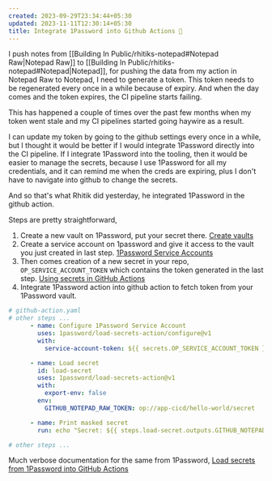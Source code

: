 ```yaml
---
created: 2023-09-29T23:34:44+05:30
updated: 2023-11-11T12:30:14+05:30
title: Integrate 1Password into Github Actions 🔐
---
```

I push notes from [[Building In Public/rhitiks-notepad#Notepad Raw|Notepad Raw]] to [[Building In Public/rhitiks-notepad#Notepad|Notepad]], for pushing the data from my action in Notepad Raw to Notepad, I need to generate a token. This token needs to be regenerated every once in a while because of expiry. And when the day comes and the token expires, the CI pipeline starts failing.

This has happened a couple of times over the past few months when my token went stale and my CI pipelines started going haywire as a result.

I can update my token by going to the github settings every once in a while, but I thought it would be better if I would integrate 1Password directly into the CI pipeline. If I integrate 1Password into the tooling, then it would be easier to manage the secrets, because I use 1Password for all my credentials, and it can remind me when the creds are expiring, plus I don't have to navigate into github to change the secrets.

And so that's what Rhitik did yesterday, he integrated 1Password in the github action.

Steps are pretty straightforward,

1. Create a new vault on 1Password, put your secret there. [Create vaults](https://support.1password.com/create-share-vaults/#:~:text=all%20your%20devices.-,To%20create%20a%20vault%2C%20tap%20Items%2C%20then%20tap%20New%20Vault,Give%20your%20vault%20a%20name.)
2. Create a service account on 1password and give it access to the vault you just created in last step. [1Password Service Accounts](https://developer.1password.com/docs/service-accounts/)
3. Then comes creation of a new secret in your repo, `OP_SERVICE_ACCOUNT_TOKEN` which contains the token generated in the last step. [Using secrets in GitHub Actions](https://docs.github.com/en/actions/security-guides/using-secrets-in-github-actions)
4. Integrate 1Password action into github action to fetch token from your 1Password vault.

```yaml
# github-action.yaml
# other steps ...
      - name: Configure 1Password Service Account
        uses: 1password/load-secrets-action/configure@v1
        with:
          service-account-token: ${{ secrets.OP_SERVICE_ACCOUNT_TOKEN }}

      - name: Load secret
        id: load-secret
        uses: 1password/load-secrets-action@v1
        with:
          export-env: false
        env:
          GITHUB_NOTEPAD_RAW_TOKEN: op://app-cicd/hello-world/secret

      - name: Print masked secret
        run: echo "Secret: ${{ steps.load-secret.outputs.GITHUB_NOTEPAD_RAW_TOKEN }}"

# other steps ...
```


Much verbose documentation for the same from 1Password, [Load secrets from 1Password into GitHub Actions](https://developer.1password.com/docs/ci-cd/github-actions/)